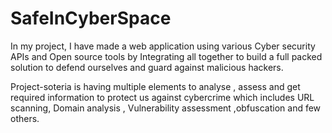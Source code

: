 # SafeInCyberSpace


In my project, I have made a web application using various Cyber security APIs and Open source tools by Integrating all together to build a full packed solution to defend ourselves and guard against malicious hackers.

Project-soteria is having multiple elements to analyse , assess and get required information to protect us against cybercrime which includes URL scanning, Domain analysis , Vulnerability assessment ,obfuscation and few others. 
